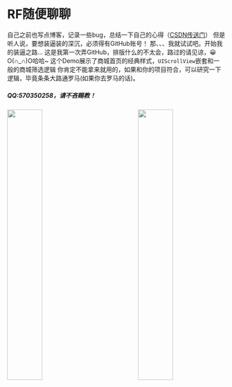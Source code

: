 # RF随便聊聊
自己之前也写点博客，记录一些bug，总结一下自己的心得（[CSDN传送门](https://blog.csdn.net/wujakf)）
但是听人说，要想装逼装的深沉，必须得有GitHub账号！
那、、、我就试试吧。开始我的装逼之路...
这是我第一次弄GitHub，排版什么的不太会，路过的请见谅，😀O(∩_∩)O哈哈~
这个Demo展示了商城首页的经典样式，`UIScrollView`嵌套和一般的商城筛选逻辑
你肯定不能拿来就用的，如果和你的项目符合，可以研究一下逻辑，毕竟条条大路通罗马(如果你去罗马的话)。

#####   QQ:570350258，请不吝赐教！

<img src="https://img-blog.csdnimg.cn/20190128152047210.gif" width = 40% height = 40% div align=left />
<img src="https://img-blog.csdnimg.cn/20190128152114701.gif" width = 40% height = 40% div align=right />


